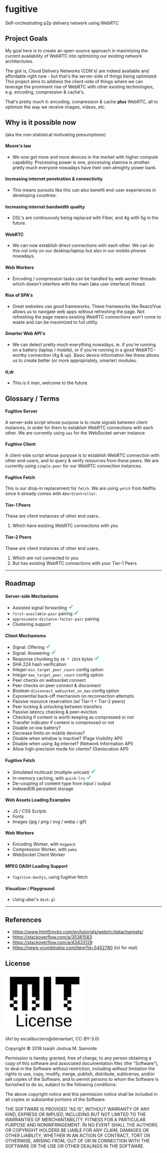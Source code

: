 # fugitive
Self-orchestrating p2p delivery network using WebRTC

## Project Goals

My goal here is to create an open-source approach in maximizing the current availability of WebRTC into optimizing our existing network architectures.

The gist is, Cloud Delivery Networks (CDN's) are indeed available and affordable right now - but that's the server-side of things being optimized. This project aims to address the client-side of things where we can leverage the prominent rise of WebRTC with other existing technologies, e.g. encoding, compression & cache's.

That's pretty much it: encoding, compression & cache **plus** WebRTC, all to optimize the way we receive images, videos, etc.

## Why is it possible now

(aka the non-statistical motivating presumptions)

#### Moore's law

* We now got more and more devices in the market with higher compute capability. Processing power is one, processing stamina is another: pretty much everyone nowadays have their own almighty power bank.

#### Increasing internet penetration & connectivity

* This means pursuits like this can also benefit end-user experiences in developing countries.

#### Increasing internet bandwidth quality

* DSL's are continuously being replaced with Fiber, and 4g with 5g in the future.

#### WebRTC

* We can now establish direct connections with each other. We can do this not only on our desktop/laptop but also in our mobile phones nowadays.

#### Web Workers

* Encoding / compression tasks can be handled by web worker threads which doesn't interfere with the main (aka user interface) thread.

#### Rise of SPA's

* Great websites use good frameworks. These frameworks like React/Vue allows us to navigate web apps without refreshing the page. Not refreshing the page means existing WebRTC connections won't come to waste and can be maximized to full utility.

#### Smarter Web API's

* We can detect pretty much everything nowadays, ie. if you're running on a battery (laptop / mobile), or if you're running in a good WebRTC-worthy connection (4g & up). Basic device information like these allows us to create better (or more appropriately, smarter) modules.

#### tl;dr

* This is it man, welcome to the future.

## Glossary / Terms

#### Fugitive Server

A server-side script whose purpose is to route signals between client instances, in order for them to establish WebRTC connections with each other. We are currently using `uws` for the WebSocket server instance.

#### Fugitive Client

A client-side script whose purpose is to establish WebRTC connection with other end-users, and to query & verify resources from these peers. We are currently using `simple-peer` for our WebRTC connection instances.

#### Fugitive Fetch

This is our drop-in replacement for `fetch`. We are using `yetch` from Netflix since it already comes with `AbortController`.

#### Tier-1 Peers

These are client instances of other end users..

1. Which have existing WebRTC connections with you

#### Tier-2 Peers

These are client instances of other end users..

1. Which are not connected to you
2. But has existing WebRTC connections with your Tier-1 Peers

---

## Roadmap

#### Server-side Mechanisms

* Assisted signal forwarding ![done](/i/chk.png)
* `first-available-pair` pairing ![done](/i/chk.png)
* `approximate-distance-factor-pair` pairing
* Clustering support

#### Client Mechanisms

* Signal: Offering ![done](/i/chk.png)
* Signal: Answering ![done](/i/chk.png)
* Response chunking by `16 * 1024` bytes ![done](/i/chk.png)
* SHA 224 hash verification
* *Integer* `min_target_peer_count` config option
* *Integer* `max_target_peer_count` config option
* Peer checks on websocket connect
* Peer checks on peer connect & disconnect
* *Boolean* `disconnect_websocket_on_max` config option
* Exponential back-off mechanism on reconnection attempts
* Passive resource reservation (w/ Tier-1 + Tier-2 peers)
* Peer locking & unlocking between transfers
* Passive latency checking & peer-eviction
* Checking if content is worth keeping as compressed or not
* Transfer indicator if content is compressed or not
* Disable on low battery?
* Decrease limits on mobile devices?
* Disable when window is inactive? (Page Visibility API)
* Disable when using 4g internet? (Network Information API)
* Allow high-precision mode for clients? (Geolocation API)

#### Fugitive Fetch

* Simulated multicast (multiple unicast) ![done](/i/chk.png)
* In-memory caching, with `quick-lru` ![done](/i/chk.png)
* De-coupling of content-type from input / output
* IndexedDB persistent storage

#### Web Assets Loading Examples

* JS / CSS Scripts
* Fonts
* Images (jpg / png / svg / webp / gif)

#### Web Workers

* Encoding Worker, with `msgpack`
* Compression Worker, with `pako`
* WebSocket Client Worker

#### MPEG DASH Loading Support

* `fugitive-dashjs`, using fugitive fetch

#### Visualizer / Playground

* Using uber's `deck.gl`

---

## References

* https://www.html5rocks.com/en/tutorials/webrtc/datachannels/
* https://stackoverflow.com/a/35381583
* https://stackoverflow.com/a/43433129
* https://news.ycombinator.com/item?id=5452780 (lol for real)

## License

![mit](/i/license.png)


(Art by excaliburzero@deviantart, CC-BY-3.0)

Copyright © 2018 Isaiah Joshua M. Samonte

Permission is hereby granted, free of charge, to any person obtaining a copy of this software and associated documentation files (the "Software"), to deal in the Software without restriction, including without limitation the rights to use, copy, modify, merge, publish, distribute, sublicense, and/or sell copies of the Software, and to permit persons to whom the Software is furnished to do so, subject to the following conditions:

The above copyright notice and this permission notice shall be included in all copies or substantial portions of the Software.

THE SOFTWARE IS PROVIDED "AS IS", WITHOUT WARRANTY OF ANY KIND, EXPRESS OR IMPLIED, INCLUDING BUT NOT LIMITED TO THE WARRANTIES OF MERCHANTABILITY, FITNESS FOR A PARTICULAR PURPOSE AND NONINFRINGEMENT. IN NO EVENT SHALL THE AUTHORS OR COPYRIGHT HOLDERS BE LIABLE FOR ANY CLAIM, DAMAGES OR OTHER LIABILITY, WHETHER IN AN ACTION OF CONTRACT, TORT OR OTHERWISE, ARISING FROM, OUT OF OR IN CONNECTION WITH THE SOFTWARE OR THE USE OR OTHER DEALINGS IN THE SOFTWARE.
